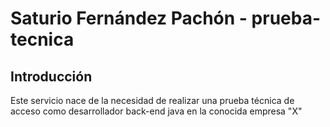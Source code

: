 # Saturio Fernández Pachón - prueba-tecnica

## Introducción
Este servicio nace de la necesidad de realizar una prueba técnica de acceso como desarrollador back-end java en la conocida empresa "X"

